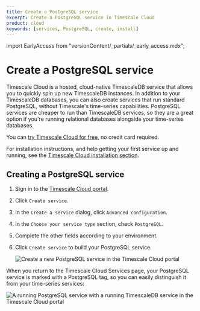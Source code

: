 ```yaml
---
title: Create a PostgreSQL service
excerpt: Create a PostgreSQL service in Timescale Cloud
product: cloud
keywords: [services, PostgreSQL, create, install]
---
```


import EarlyAccess from "versionContent/_partials/_early_access.mdx";

# Create a PostgreSQL service

<EarlyAccess />

Timescale Cloud is a hosted, cloud-native TimescaleDB service that allows you to
quickly spin up new TimescaleDB instances. In addition to your TimescaleDB
databases, you can also create services that run standard PostgreSQL, without
Timescale's time-series capabilities. PostgreSQL services are cheaper to run
than TimescaleDB services, so they are a great option if you're running
relational databases alongside your time-series databases.

You can [try Timescale Cloud for free][sign-up], no credit card required.

For installation instructions, and help getting your first service up and
running, see the [Timescale Cloud installation section][cloud-install].

<procedure>

## Creating a PostgreSQL service

1.  Sign in to the [Timescale Cloud portal][cloud-console].
1.  Click `Create service`.
1.  In the `Create a service` dialog, click `Advanced configuration`.
1.  In the `Choose your service type` section, check `PostgreSQL`.
1.  Complete the other fields according to your environment.
1.  Click `Create service` to build your PostgreSQL service.

    <img
        class="main-content__illustration"
        src="https://s3.amazonaws.com/assets.timescale.com/docs/images/tsc-create-pgservice.png"
        alt="Create a new PostgreSQL service in the Timescale Cloud portal"
    />

</procedure>

When you return to the Timescale Cloud Services page, your PostgreSQL service is
marked with a PostgreSQL tag, so you can easily distinguish it from your
time-series services:

<img
    class="main-content__illustration"
    src="https://s3.amazonaws.com/assets.timescale.com/docs/images/tsc-view-pgservice.png"
    alt="A running PostgreSQL service with a running TimescaleDB service in the Timescale Cloud portal"
/>

[cloud-install]: /install/:currentVersion:/installation-cloud/
[sign-up]: https://www.timescale.com/timescale-signup
[cloud-console]: /console.cloud.timescale.com/
